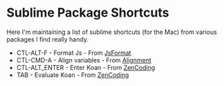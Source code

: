 # Sublime Package Shortcuts

Here I'm maintaining a list of sublime shortcuts (for the Mac) from various packages I find really handy.

* CTL-ALT-F - Format Js - From [JsFormat](https://github.com/jdc0589/JsFormat)
* CTL-CMD-A - Align variables - From [Alignment](http://wbond.net/sublime_packages/alignment)
* CTL-ALT_ENTER - Enter Koan - From [ZenCoding](http://wbond.net/sublime_packages/alignment)
* TAB - Evaluate Koan - From [ZenCoding](http://wbond.net/sublime_packages/alignment)